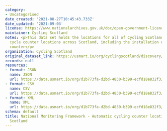 ```yaml
---
category:
- Uncategorised
date_created: '2021-08-27T10:45:43.733Z'
date_updated: '2021-09-03'
license: https://www.nationalarchives.gov.uk/doc/open-government-licence/version/3/
maintainer: Cycling Scotland
notes: <p>This data set holds the locations for all of Cycling Scotland's permanent
  cycle counter locations across Scotland, including the installation date of each
  counter</p>
organization: Cycling Scotland
original_dataset_link: https://usmart.io/org/cyclingscotland/discovery/discovery-view-detail/14227968-8ed5-4caf-a5cb-2dbc3539100f
records: null
resources:
- format: JSON
  name: JSON
  url: https://data.usmart.io/org/d1b773fa-d2bd-4830-b399-ecfd18e832f3/resource?resourceGUID=79e31b87-fbd8-4cc7-b0fb-bd8cf56beba3
- format: CSV
  name: CSV
  url: https://data.usmart.io/org/d1b773fa-d2bd-4830-b399-ecfd18e832f3/resource?resourceGUID=dd1d4f08-6aba-4e14-abfd-3d6e6d79b811
- format: XML
  name: XML
  url: https://data.usmart.io/org/d1b773fa-d2bd-4830-b399-ecfd18e832f3/resource?resourceGUID=38d63877-40f3-462d-92b7-91685f20c22d
schema: default
title: National Monitoring Framework - Automatic cycling counter locations - Cycling
  Scotland
---
```

